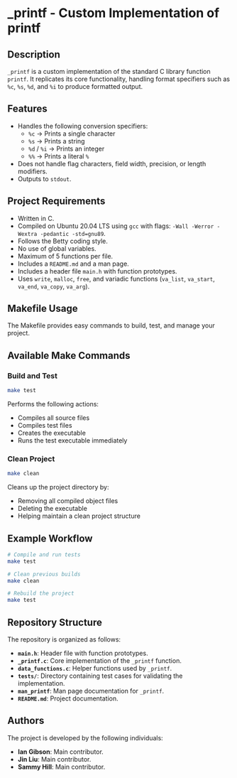 # _printf - Custom Implementation of printf

## Description
`_printf` is a custom implementation of the standard C library function `printf`. It replicates its core functionality, handling format specifiers such as `%c`, `%s`, `%d`, and `%i` to produce formatted output.

## Features
- Handles the following conversion specifiers:
    - `%c` → Prints a single character
    - `%s` → Prints a string
    - `%d` / `%i` → Prints an integer
    - `%%` → Prints a literal `%`
- Does not handle flag characters, field width, precision, or length modifiers.
- Outputs to `stdout`.

## Project Requirements
- Written in C.
- Compiled on Ubuntu 20.04 LTS using `gcc` with flags: `-Wall -Werror -Wextra -pedantic -std=gnu89`.
- Follows the Betty coding style.
- No use of global variables.
- Maximum of 5 functions per file.
- Includes a `README.md` and a man page.
- Includes a header file `main.h` with function prototypes.
- Uses `write`, `malloc`, `free`, and variadic functions (`va_list`, `va_start`, `va_end`, `va_copy`, `va_arg`).

## Makefile Usage

The Makefile provides easy commands to build, test, and manage your project.

## Available Make Commands

### Build and Test
```bash
make test
```
Performs the following actions:
- Compiles all source files
- Compiles test files
- Creates the executable
- Runs the test executable immediately

### Clean Project
```bash
make clean
```
Cleans up the project directory by:
- Removing all compiled object files
- Deleting the executable
- Helping maintain a clean project structure

## Example Workflow

```bash
# Compile and run tests
make test

# Clean previous builds
make clean

# Rebuild the project
make test
```

## Repository Structure
The repository is organized as follows:
- **`main.h`**: Header file with function prototypes.
- **`_printf.c`**: Core implementation of the `_printf` function.
- **`data_functions.c`**: Helper functions used by `_printf`.
- **`tests/`**: Directory containing test cases for validating the implementation.
- **`man_printf`**: Man page documentation for `_printf`.
- **`README.md`**: Project documentation.

## Authors
The project is developed by the following individuals:
- **Ian Gibson**: Main contributor.
- **Jin Liu**: Main contributor.
- **Sammy Hill**: Main contributor.

